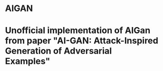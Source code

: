 # AIGAN

# Unofficial implementation of AIGan from paper "AI-GAN: Attack-Inspired Generation of Adversarial Examples"
